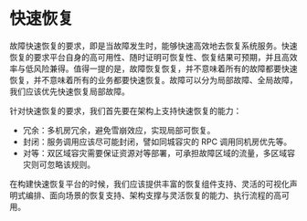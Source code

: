 # 快速恢复

故障快速恢复的要求，即是当故障发生时，能够快速高效地去恢复系统服务。快速恢复的要求平台自身的高可用性、随时证明可恢复性、恢复结果可预期，并且高效率与低风险兼得。值得一提的是，故障恢复恢复，并不意味着所有的故障都要快速恢复，并不意味着所有的业务都要快速恢复。故障可以分为局部故障、全局故障，我们应该优先快速恢复局部故障。

针对快速恢复的要求，我们首先要在架构上支持快速恢复的能力：

- 冗余：多机房冗余，避免雪崩效应，实现局部可恢复。
- 封闭：服务调用应该尽可能封闭，譬如同城容灾的 RPC 调用同机房优先等。
- 对等：双区域容灾需要保证资源对等部署，可承担故障区域的流量，多区域容灾则可忽略该规则。

在构建快速恢复平台的时候，我们应该提供丰富的恢复组件支持、灵活的可视化声明式编排、面向场景的恢复支持、架构支撑与灵活恢复的能力、执行流程的高可用。
